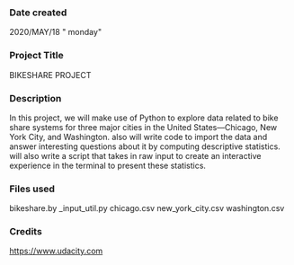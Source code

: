 ### Date created
2020/MAY/18 " monday"

### Project Title
BIKESHARE PROJECT
### Description
In this project, we will make use of Python to explore data related to bike share systems for three major cities in the United States—Chicago, New York City, and Washington.  also will write code to import the data and answer interesting questions about it by computing descriptive statistics.  will also write a script that takes in raw input to create an interactive experience in the terminal to present these statistics.

### Files used
bikeshare.by
_input_util.py
chicago.csv
new_york_city.csv
washington.csv
### Credits 
https://www.udacity.com

